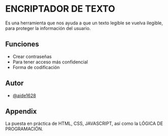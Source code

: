 
# ENCRIPTADOR DE TEXTO
Es una herramienta que nos ayuda a que un texto legible se vuelva ilegible, para proteger la información del usuario.



## Funciones

- Crear contraseñas
- Para tener acceso más confidencial
- Forma de codificación


## Autor

- [@aide1628](https://github.com/aide1628/ENCRIPTADOR-DE-TEXTO)


## Appendix

La puesta en práctica de HTML, CSS, JAVASCRIPT, así como la LÓGICA DE PROGRAMACIÖN.
